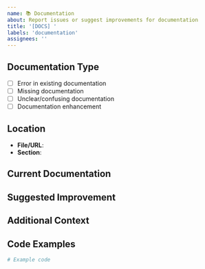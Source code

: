 ```yaml
---
name: 📚 Documentation
about: Report issues or suggest improvements for documentation
title: '[DOCS] '
labels: 'documentation'
assignees: ''
---
```


## Documentation Type
<!-- Check the relevant type -->
- [ ] Error in existing documentation
- [ ] Missing documentation
- [ ] Unclear/confusing documentation
- [ ] Documentation enhancement

## Location
<!-- Where is the documentation issue? -->
- **File/URL**:
- **Section**:

## Current Documentation
<!-- If applicable, quote or describe the current documentation -->

## Suggested Improvement
<!-- How should the documentation be improved? -->

## Additional Context
<!-- Any other context, examples, or references -->

## Code Examples
<!-- If applicable, provide code examples that should be included -->
```python
# Example code
```
